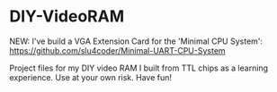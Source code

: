 # DIY-VideoRAM

NEW: I've build a VGA Extension Card for the 'Minimal CPU System': https://github.com/slu4coder/Minimal-UART-CPU-System

Project files for my DIY video RAM I built from TTL chips as a learning experience. Use at your own risk. Have fun!
